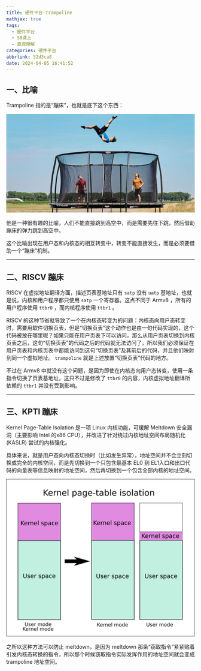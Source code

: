 ```yaml
---
title: 硬件平台-Trampoline
mathjax: true
tags:
  - 硬件平台
  - S8课上
  - 直观理解
categories: 硬件平台
abbrlink: 52d3ca8
date: 2024-04-05 16:41:52
---
```


## 一、比喻

Trampoline 指的是“蹦床”，也就是底下这个东西：

![BERG Champion - Rectangular, round and oval trampolines](硬件平台-Trampoline/aHR0cHM6Ly93d3cuYmVyZ3RveXMuY29tL2NyYWZ0L21lZGlhL2Jhbm5lcnMvXzE1MzR4ODAwX2Nyb3BfY2VudGVyLWNlbnRlcl9ub25lL1RyYW1wb2xpbmVzX1Byb0JvdW5jZXJfMi5qcGc.jpeg)

他是一种很有趣的比喻，人们不能直接跳到高空中，而是需要先往下跳，然后借助蹦床的弹力跳到高空中。

这个比喻出现在用户态和内核态的相互转变中，转变不能直接发生，而是必须要借助一个“蹦床”机制。

---



## 二、RISCV 蹦床

RISCV 在虚拟地址翻译方面，描述页表基地址只有 `satp` 没有 `uatp` 基地址，也就是说，内核和用户程序都只使用 `satp` 一个寄存器。这点不同于 Armv8 ，所有的用户程序使用 `ttbr0` ，而内核程序使用 `ttbr1` 。

RISCV 的这种节省就导致了一个在内核态转变为的问题：内核态向用户态转变时，需要用软件切换页表，但是“切换页表”这个动作也是由一句代码实现的，这个代码被放在哪里呢？如果只能在用户页表下可以访问，那么从用户页表切换到内核页表之后，这句“切换页表”的代码之后的代码就无法访问了，所以我们必须保证在用户页表和内核页表中都能访问到这句“切换页表”及其前后的代码，并且他们映射到同一个虚拟地址。 `trampoline` 就是上述放置“切换页表”代码的地方。

不过在 Armv8 中就没有这个问题，是因为即使在内核态向用户态转变，使用一条指令切换了页表基地址，这只不过是修改了 `ttbr0` 的内容，内核虚拟地址翻译所依赖的 `ttbr1` 并没有受到影响。

---



## 三、KPTI 蹦床

Kernel Page-Table Isolation 是一项 Linux 内核功能，可缓解 Meltdown 安全漏洞（主要影响 Intel 的x86 CPU），并改进了针对绕过内核地址空间布局随机化 (KASLR) 尝试的内核强化。

具体来说，就是用户态向内核态切换时（比如发生异常），地址空间并不会立刻切换成完全的内核空间，而是先切换到一个只包含最基本 EL0 到 EL1入口和出口代码的向量表等信息映射的地址空间，然后再切换到一个包含全部内核的地址空间。

![undefined](硬件平台-Trampoline/1024px-Kernel_page-table_isolation.svg.png)

之所以这种方法可以防止 meltdown，是因为 meltdown 那条“窃取指令”紧紧贴着引发内核态转换的指令，所以那个时候窃取指令实际发挥作用的地址空间就会变成 trampoline 地址空间。
